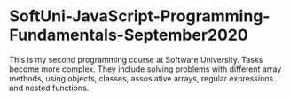 # SoftUni-JavaScript-Programming-Fundamentals-September2020
This is my second programming course at Software University. Tasks become more complex. They include solving problems with different array methods, using objects, classes, 
assosiative arrays, regular expressions and nested functions.
